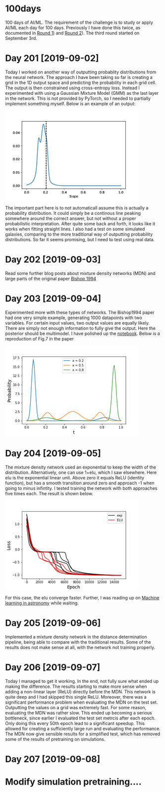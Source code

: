 # 100days
100 days of AI/ML. The requirement of the challenge is to study or apply AI/ML
each day for 100 days. Previously I have done this twice, as documented in 
[Round 1](https://github.com/marberi/100days/blob/master/first100.md)) and
[Round 2](https://github.com/marberi/100days/blob/master/second100.md)). The
third round started on September 3rd.


# Day 201 [2019-09-02]
Today I worked on another way of outputting probablity distributions from the neural
network. The approach I have been taking so far is creating a grid in the 1D output
space and predicting the probability in each grid cell. The output is then constrained
using cross-entropy loss. Instead I experimented with using a Gaussian Mixture Model
(GMM) as the last layer in the network. This is not provided by PyTorch, so I needed
to partially implement something myself. Below is an example of an output:

![GMM probability distribution](https://github.com/marberi/100days/blob/master/gmm_for_lines.png)

The important part here is to not automaticall assume this is actually a
probability distribution. It could simply be a continous line peaking somewhere
around the correct answer, but not without a proper probabilistic interpretation.
After quite some back and forth, it looks like it works when fitting straight
lines. I also had a test on some simulated galaxies, comparing to the more
traditional way of outputting probability distributions. So far it seems promising,
but I need to test using real data.

# Day 202 [2019-09-03]
Read some further blog posts about mixture density networks (MDN) and large parts
of the original paper [Bishop 1994](https://publications.aston.ac.uk/id/eprint/373/1/NCRG_94_004.pdf)

# Day 203 [2019-09-04]
Experimented more with these types of networks. The Bishop1994 paper had one very
simple example, generating 1000 datapoints with two variables. For certain input
values, two output values are equally likely. There are simply not enough information
to fully give the output. Here the posterior should be multimodel. I have polished
up the [notebook](https://github.com/marberi/100days/blob/master/mdn_bishop.ipynb).
Below is a reproduction of Fig.7 in the paper

![Bishop1994 Fig.7](https://github.com/marberi/100days/blob/master/bishop_repod_fig7.png)

# Day 204 [2019-09-05]
The mixture density network used an exponential to keep the width of the distribution.
Alternatively, one can use 1+elu, which I saw elsewhere. Here elu is the exponential
linear unit. Above zero it equals ReLU (identity function), but has a smooth transition
around zero and approach -1 when going to minus infintity. I tested training the network
with both approaches five times each. The result is shown below.

![exp versus elu](https://github.com/marberi/100days/blob/master/exp_elu.png)

For this case, the elu converge faster. Further, I was reading up on
[Machine learning in astronomy](https://arxiv.org/pdf/1904.07248.pdf)
while waiting.

# Day 205 [2019-09-06]
Implemented a mixture density network in the distance determination pipeline, being
able to compare with the traditional results. Some of the results does not make sense
at all, with the network not training properly.

# Day 206 [2019-09-07]
Today I managed to get it working. In the end, not fully sure what ended up making
the difference. The results starting to make more sense when adding a non-linear
layer (ReLU) directly before the MDN. This network is quite deep and I had skipped
this single ReLU. Moreover, there was a significant performance problem when 
evaluating the MDN on the test set. Outputting the values on a grid was extremely
fast. For some reason, evaluating the MDN was rather slow. This ended up becoming
a serious bottleneck, since earlier I evaluated the test set metrcis after each
epoch. Only doing this every 50th epoch lead to a significant speedup. This allowed
for creating a sufficiently large run and evaluating the performance. The MDN now
give sensible results for a simplified test, which has removed some of the results
of pretraining on simulations.

# Day 207 [2019-09-08]

# Modify simulation pretraining....
